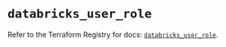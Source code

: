 # `databricks_user_role`

Refer to the Terraform Registry for docs: [`databricks_user_role`](https://registry.terraform.io/providers/databricks/databricks/1.88.0/docs/resources/user_role).
